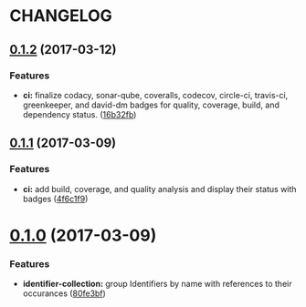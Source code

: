 # CHANGELOG

<a name="0.1.2"></a>
## [0.1.2](https://github.com/gregswindle/eslint-plugin-crc/compare/0.1.1...0.1.2) (2017-03-12)


### Features

* **ci:** finalize codacy, sonar-qube, coveralls, codecov, circle-ci, travis-ci, greenkeeper, and david-dm badges for quality, coverage, build, and dependency status. ([16b32fb](https://github.com/gregswindle/eslint-plugin-crc/commit/16b32fb))



<a name="0.1.1"></a>
## [0.1.1](https://github.com/gregswindle/eslint-plugin-crc/compare/0.1.0...0.1.1) (2017-03-09)


### Features

* **ci:** add build, coverage, and quality analysis and display their status with badges ([4f6c1f9](https://github.com/gregswindle/eslint-plugin-crc/commit/4f6c1f9))



<a name="0.1.0"></a>
# [0.1.0](https://github.com/gregswindle/eslint-plugin-crc/compare/80fe3bf...0.1.0) (2017-03-09)


### Features

* **identifier-collection:** group Identifiers by name with references to their occurances ([80fe3bf](https://github.com/gregswindle/eslint-plugin-crc/commit/80fe3bf))
